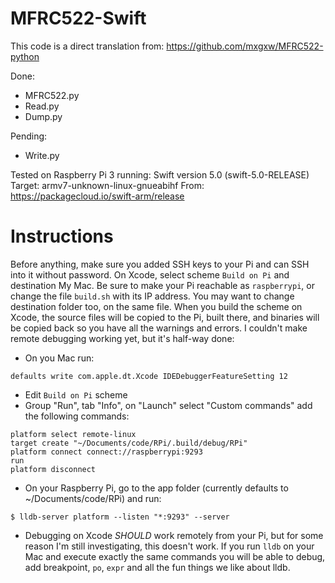 # MFRC522-Swift

This code is a direct translation from:
https://github.com/mxgxw/MFRC522-python

Done:
- MFRC522.py
- Read.py
- Dump.py

Pending:
- Write.py

Tested on Raspberry Pi 3 running:
Swift version 5.0 (swift-5.0-RELEASE)
Target: armv7-unknown-linux-gnueabihf
From: https://packagecloud.io/swift-arm/release

# Instructions
Before anything, make sure you added SSH keys to your Pi and can SSH into it without password.
On Xcode, select scheme `Build on Pi` and destination My Mac.
Be sure to make your Pi reachable as `raspberrypi`, or change the file `build.sh` with its IP address.
You may want to change destination folder too, on the same file.
When you build the scheme on Xcode, the source files will be copied to the Pi, built there, and binaries will be copied back so you have all the warnings and errors.
I couldn't make remote debugging working yet, but it's half-way done:
- On you Mac run:
```
defaults write com.apple.dt.Xcode IDEDebuggerFeatureSetting 12
```
- Edit `Build on Pi` scheme
- Group "Run", tab "Info", on "Launch" select "Custom commands" add the following commands:
```
platform select remote-linux
target create "~/Documents/code/RPi/.build/debug/RPi"
platform connect connect://raspberrypi:9293
run
platform disconnect
```
- On your Raspberry Pi, go to the app folder (currently defaults to ~/Documents/code/RPi) and run:
```
$ lldb-server platform --listen "*:9293" --server
```
- Debugging on Xcode *SHOULD* work remotely from your Pi, but for some reason I'm still investigating, this doesn't work. If you run `lldb` on your Mac and execute exactly the same commands you will be able to debug, add breakpoint, `po`, `expr` and all the fun things we like about lldb.

